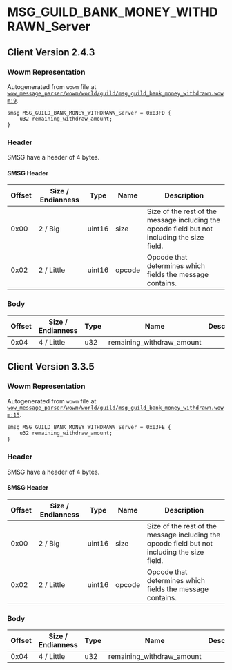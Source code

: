 # MSG_GUILD_BANK_MONEY_WITHDRAWN_Server

## Client Version 2.4.3

### Wowm Representation

Autogenerated from `wowm` file at [`wow_message_parser/wowm/world/guild/msg_guild_bank_money_withdrawn.wowm:9`](https://github.com/gtker/wow_messages/tree/main/wow_message_parser/wowm/world/guild/msg_guild_bank_money_withdrawn.wowm#L9).
```rust,ignore
smsg MSG_GUILD_BANK_MONEY_WITHDRAWN_Server = 0x03FD {
    u32 remaining_withdraw_amount;
}
```
### Header

SMSG have a header of 4 bytes.

#### SMSG Header

| Offset | Size / Endianness | Type   | Name   | Description |
| ------ | ----------------- | ------ | ------ | ----------- |
| 0x00   | 2 / Big           | uint16 | size   | Size of the rest of the message including the opcode field but not including the size field.|
| 0x02   | 2 / Little        | uint16 | opcode | Opcode that determines which fields the message contains.|

### Body

| Offset | Size / Endianness | Type | Name | Description | Comment |
| ------ | ----------------- | ---- | ---- | ----------- | ------- |
| 0x04 | 4 / Little | u32 | remaining_withdraw_amount |  |  |

## Client Version 3.3.5

### Wowm Representation

Autogenerated from `wowm` file at [`wow_message_parser/wowm/world/guild/msg_guild_bank_money_withdrawn.wowm:15`](https://github.com/gtker/wow_messages/tree/main/wow_message_parser/wowm/world/guild/msg_guild_bank_money_withdrawn.wowm#L15).
```rust,ignore
smsg MSG_GUILD_BANK_MONEY_WITHDRAWN_Server = 0x03FE {
    u32 remaining_withdraw_amount;
}
```
### Header

SMSG have a header of 4 bytes.

#### SMSG Header

| Offset | Size / Endianness | Type   | Name   | Description |
| ------ | ----------------- | ------ | ------ | ----------- |
| 0x00   | 2 / Big           | uint16 | size   | Size of the rest of the message including the opcode field but not including the size field.|
| 0x02   | 2 / Little        | uint16 | opcode | Opcode that determines which fields the message contains.|

### Body

| Offset | Size / Endianness | Type | Name | Description | Comment |
| ------ | ----------------- | ---- | ---- | ----------- | ------- |
| 0x04 | 4 / Little | u32 | remaining_withdraw_amount |  |  |

